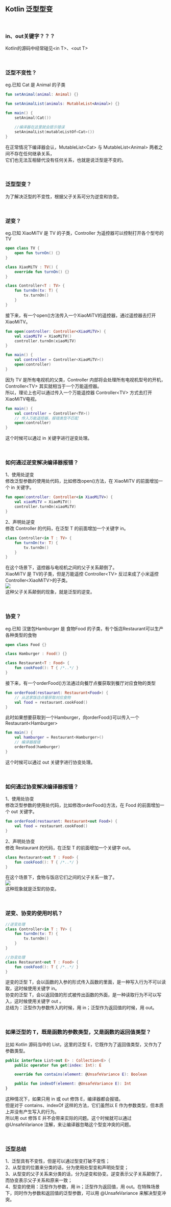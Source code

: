 ## Kotlin 泛型型变

<br />

### in、out关键字？？？
Kotlin的源码中经常碰见\<in T\>、\<out T\>

<br />

### 泛型不变性？

eg.已知 Cat 是 Animal 的子类

```kotlin
fun setAnimal(animal: Animal) {}

fun setAnimalList(animals: MutableList<Animal>) {}

fun main() {
    setAnimal(Cat())

    //编译器在这里就会提示错误
    setAnimalList(mutableListOf<Cat>())
}
```

在正常情况下编译器会认，MutableList\<Cat\> 与 MutableList\<Animal\> 两者之间不存在任何继承关系，
<br />它们也无法互相替代没有任何关系，也就是说泛型是不变的。

<br />

### 泛型型变？

为了解决泛型的不变性，根据父子关系可分为逆变和协变。

<br />

### 逆变？

eg.已知 XiaoMiTV 是 TV 的子类，Controller 为遥控器可以控制打开各个型号的TV

```kotlin
open class TV {
    open fun turnOn() {}
}

class XiaoMiTV : TV() {
    override fun turnOn() {}
}

class Controller<T : TV> {
    fun turnOn(tv: T) {
        tv.turnOn()
    }
}
```

接下来，有一个open()方法传入一个XiaoMiTV的遥控器，通过遥控器去打开XiaoMiTV。

```kotlin
fun open(controller: Controller<XiaoMiTV>) {
    val xiaoMiTV = XiaoMiTV()
    controller.turnOn(xiaoMiTV)
}

fun main() {
    val controller = Controller<XiaoMiTV>()
    open(controller)
}
```

因为 TV 是所有电视机的父类，Controller 内部将会处理所有电视机型号的开机，Controller\<TV\> 其实就相当于一个万能遥控器。
<br />所以，理论上也可以通过传入一个万能遥控器 Controller\<TV\> 方式去打开XiaoMiTV电视。

```kotlin
fun main() {
    val controller = Controller<TV>()
    // 传入万能遥控器，报错类型不匹配
    open(controller)
}
```

这个时候可以通过 in 关键字进行逆变处理。

<br />

### 如何通过逆变解决编译器报错？

1、使用处逆变
<br />修改泛型参数的使用处代码，比如修改open()方法，在 XiaoMiTV 的前面增加一个 in 关键字。

```kotlin
fun open(controller: Controller<in XiaoMiTV>) {
    val xiaoMiTV = XiaoMiTV()
    controller.turnOn(xiaoMiTV)
}
```

2、声明处逆变
<br />修改 Controller 的代码，在泛型 T 的前面增加一个关键字 in。

```kotlin
class Controller<in T : TV> {
    fun turnOn(tv: T) {
        tv.turnOn()
    }
}
```

在这个场景下，遥控器与电视机之间的父子关系颠倒了。
<br />XiaoMiTV 是 TV的子类，但是万能遥控 Controller\<TV\> 反过来成了小米遥控 Controller\<XiaoMiTV\>的子类。
<br />![](data1.png)
<br />这种父子关系颠倒的现象，就是泛型的逆变。

<br />

### 协变？

eg.已知 汉堡包Hamburger 是 食物Food 的子类，有个饭店Restaurant可以生产各种类型的食物

```kotlin
open class Food {}

class Hamburger : Food() {}

class Restaurant<T : Food> {
    fun cookFood(): T { /*..*/ }
}
```

接下来，有一个orderFood()方法通过向餐厅点餐获取到餐厅对应食物的类型

```kotlin
fun orderFood(restaurant: Restaurant<Food>) {
    // 从这家饭店点餐获取对应食物
    val food = restaurant.cookFood()
}
```

此时如果想要获取到一个Hamburger，向orderFood()可以传入一个Restaurant\<Hamburger\>

```kotlin
fun main() {
    val hamburger = Restaurant<Hamburger>()
    // 编译器报错
    orderFood(hamburger)
}
```

这个时候可以通过 out 关键字进行协变处理。

<br />

### 如何通过协变解决编译器报错？

1、使用处协变
<br />修改泛型参数的使用处代码，比如修改orderFood()方法，在 Food 的前面增加一个 out 关键字。

```kotlin
fun orderFood(restaurant: Restaurant<out Food>) {
    val food = restaurant.cookFood()
}
```

2、声明处协变
<br />修改 Restaurant 的代码，在泛型 T 的前面增加一个关键字 out。

```kotlin
class Restaurant<out T : Food> {
    fun cookFood(): T { /*..*/ }
}
```

在这个场景下，食物与饭店它们之间的父子关系一致了。
<br />![](data2.png)
<br />这种现象就是泛型的协变。

<br />

### 逆变、协变的使用时机？

```kotlin
//逆变处理
class Controller<in T : TV> {
    fun turnOn(tv: T) {
        tv.turnOn()
    }
}

//协变处理
class Restaurant<out T : Food> {
    fun cookFood(): T { /*..*/ }
}
```

逆变的泛型 T，会以函数的入参的形式传入函数的里面，是一种写入行为不可以读取，这时候使用关键字 in。
<br />协变的泛型 T，会以返回值的形式被传出函数的外面，是一种读取行为不可以写入，这时候使用关键字 out 。
<br />总结为：泛型作为参数传入的时候，用 in；泛型作为返回值的时候，用 out。

<br />

### 如果泛型的 T，既是函数的参数类型，又是函数的返回值类型？

比如 Kotlin 源码当中的 List，这里的泛型 E，它既作为了返回值类型，又作为了参数类型。

```kotlin
public interface List<out E> : Collection<E> {
    public operator fun get(index: Int): E

    override fun contains(element: @UnsafeVariance E): Boolean

    public fun indexOf(element: @UnsafeVariance E): Int
}
```

这种情况下，如果只用 in 或 out 修饰 E，编译器都会报错。
<br />但是对于 contains、indexOf 这样的方法，它们虽然以 E 作为参数类型，但本质上并没有产生写入的行为。
<br />所以用 out 修饰 E 并不会带来实际的问题。这个时候就可以通过 @UnsafeVariance 注解，来让编译器忽略这个型变冲突的问题。

<br />

### 泛型总结

1、泛型具有不变性，但是可以通过型变打破不变性；
<br />2、从型变的位置来分类的话，分为使用处型变和声明处型变；
<br />3、从型变的父子关系来分类的话，分为逆变和协变。逆变表示父子关系颠倒了，而协变表示父子关系和原来一致；
<br />4、型变的使用：泛型作为参数，用 in；泛型作为返回值，用 out。在特殊场景下，同时作为参数和返回值的泛型参数，可以用 @UnsafeVariance 来解决型变冲突。